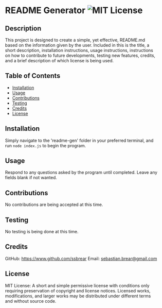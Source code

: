 # README Generator ![MIT License](https://img.shields.io/badge/License-MIT-Green)

## Description

This project is designed to create a simple, yet effective, README.md based on the information given by the user. Included in this is the title, a short description, installation instructions, usage instructions, instructions on how to contribute to future developments, testing new features, credits, and a brief description of which license is being used.

## Table of Contents

* [Installation](#installation)
* [Usage](#usage)
* [Contributions](#contributions)
* [Testing](#testing)
* [Credits](#credits)
* [License](#license)

## Installation
Simply navigate to the 'readme-gen' folder in your preferred terminal, and run ```node index.js``` to begin the program.

## Usage
Respond to any questions asked by the program until completed. Leave any fields blank if not wanted.

## Contributions
No contributions are being accepted at this time.

## Testing
No testing is being done at this time.

## Credits
GitHub: https://www.github.com/ssbrear
Email: sebastian.brear@gmail.com

## License
MIT License: A short and simple permissive license with conditions only requiring preservation of copyright and license notices. Licensed works, modifications, and larger works may be distributed under different terms and without source code.
